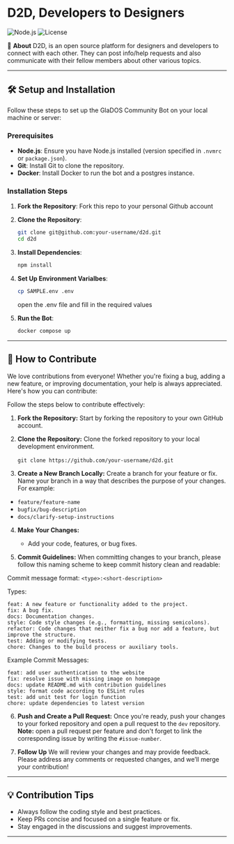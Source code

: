 # D2D, Developers to Designers
![Node.js](https://img.shields.io/badge/Node.js-v22.14.0-green?logo=node.js)
![License](https://img.shields.io/badge/License-MIT-yellow)

🤖 **About** 
D2D, is an open source platform for designers and developers to connect with each other. They can post info/help requests and also communicate with their fellow members about other various topics.

---

## 🛠️ Setup and Installation

Follow these steps to set up the GlaDOS Community Bot on your local machine or server:

### Prerequisites
- **Node.js**: Ensure you have Node.js installed (version specified in `.nvmrc` or `package.json`).
- **Git**: Install Git to clone the repository.
- **Docker**: Install Docker to run the bot and a postgres instance.

### Installation Steps
1. **Fork the Repository**: Fork this repo to your personal Github account
2. **Clone the Repository**:
   ```bash
   git clone git@github.com:your-username/d2d.git
   cd d2d
3. **Install Dependencies**:
    ```bash
    npm install
4. **Set Up Environment Varialbes**:
    ```bash
    cp SAMPLE.env .env
    ```
    open the .env file and fill in the required values

5. **Run the Bot**:
    ```bash
    docker compose up
    
---

## 🚀 How to Contribute

We love contributions from everyone! Whether you're fixing a bug, adding a new feature, or improving documentation, your help is always appreciated. Here's how you can contribute:

Follow the steps below to contribute effectively:

1. **Fork the Repository:** Start by forking the repository to your own GitHub account.

2. **Clone the Repository:** Clone the forked repository to your local development environment.<br><br>
`git clone https://github.com/your-username/d2d.git`

3. **Create a New Branch Locally:** Create a branch for your feature or fix. Name your branch in a way that describes the purpose of your changes. For example:
- `feature/feature-name`
- `bugfix/bug-description`
- `docs/clarify-setup-instructions`

4. **Make Your Changes:**
   - Add your code, features, or bug fixes.

5. **Commit Guidelines:** When committing changes to your branch, please follow this naming scheme to keep commit history clean and readable:

Commit message format: `<type>:<short-description>`

Types:

    feat: A new feature or functionality added to the project.
    fix: A bug fix.
    docs: Documentation changes.
    style: Code style changes (e.g., formatting, missing semicolons).
    refactor: Code changes that neither fix a bug nor add a feature, but improve the structure.
    test: Adding or modifying tests.
    chore: Changes to the build process or auxiliary tools.

Example Commit Messages:

    feat: add user authentication to the website
    fix: resolve issue with missing image on homepage
    docs: update README.md with contribution guidelines
    style: format code according to ESLint rules
    test: add unit test for login function
    chore: update dependencies to latest version

6. **Push and Create a Pull Request:** Once you're ready, push your changes to your forked repository and open a pull request to the `dev` repository.\
   **Note:** open a pull request per feature and don't forget to link the corresponding issue by writing the `#issue-number`.

7. **Follow Up** We will review your changes and may provide feedback. Please address any comments or requested changes, and we’ll merge your contribution!

---

## 💡 Contribution Tips

- Always follow the coding style and best practices.
- Keep PRs concise and focused on a single feature or fix.
- Stay engaged in the discussions and suggest improvements.

---
